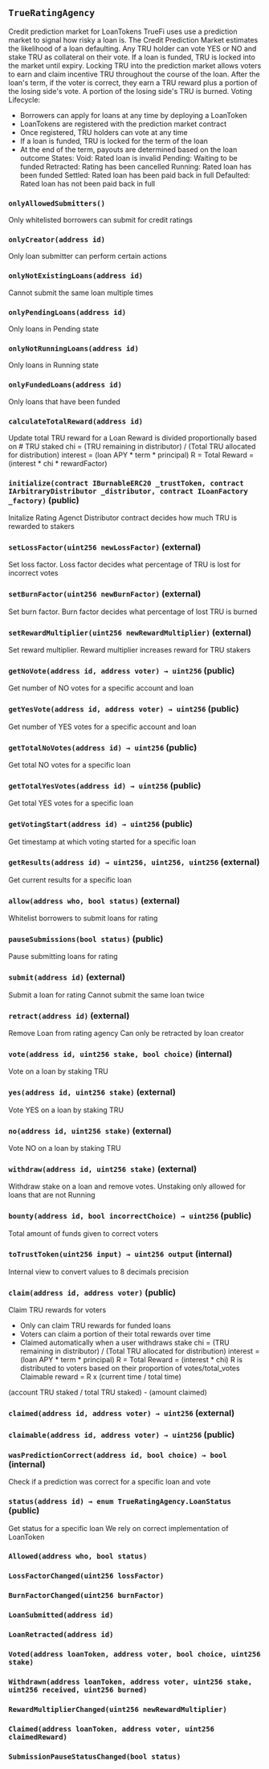 ## `TrueRatingAgency`



Credit prediction market for LoanTokens
TrueFi uses use a prediction market to signal how risky a loan is.
The Credit Prediction Market estimates the likelihood of a loan defaulting.
Any TRU holder can vote YES or NO and stake TRU as collateral on their vote.
If a loan is funded, TRU is locked into the market until expiry.
Locking TRU into the prediction market allows voters to earn and claim
incentive TRU throughout the course of the loan. After the loan's term,
if the voter is correct, they earn a TRU reward plus a portion of the
losing side's vote. A portion of the losing side's TRU is burned.
Voting Lifecycle:
- Borrowers can apply for loans at any time by deploying a LoanToken
- LoanTokens are registered with the prediction market contract
- Once registered, TRU holders can vote at any time
- If a loan is funded, TRU is locked for the term of the loan
- At the end of the term, payouts are determined based on the loan outcome
States:
Void:        Rated loan is invalid
Pending:     Waiting to be funded
Retracted:   Rating has been cancelled
Running:     Rated loan has been funded
Settled:     Rated loan has been paid back in full
Defaulted:   Rated loan has not been paid back in full

### `onlyAllowedSubmitters()`



Only whitelisted borrowers can submit for credit ratings

### `onlyCreator(address id)`



Only loan submitter can perform certain actions

### `onlyNotExistingLoans(address id)`



Cannot submit the same loan multiple times

### `onlyPendingLoans(address id)`



Only loans in Pending state

### `onlyNotRunningLoans(address id)`



Only loans in Running state

### `onlyFundedLoans(address id)`



Only loans that have been funded

### `calculateTotalReward(address id)`



Update total TRU reward for a Loan
Reward is divided proportionally based on # TRU staked
chi = (TRU remaining in distributor) / (Total TRU allocated for distribution)
interest = (loan APY * term * principal)
R = Total Reward = (interest * chi * rewardFactor)



### `initialize(contract IBurnableERC20 _trustToken, contract IArbitraryDistributor _distributor, contract ILoanFactory _factory)` (public)



Initalize Rating Agenct
Distributor contract decides how much TRU is rewarded to stakers


### `setLossFactor(uint256 newLossFactor)` (external)



Set loss factor.
Loss factor decides what percentage of TRU is lost for incorrect votes


### `setBurnFactor(uint256 newBurnFactor)` (external)



Set burn factor.
Burn factor decides what percentage of lost TRU is burned

### `setRewardMultiplier(uint256 newRewardMultiplier)` (external)



Set reward multiplier.
Reward multiplier increases reward for TRU stakers

### `getNoVote(address id, address voter) → uint256` (public)



Get number of NO votes for a specific account and loan


### `getYesVote(address id, address voter) → uint256` (public)



Get number of YES votes for a specific account and loan


### `getTotalNoVotes(address id) → uint256` (public)



Get total NO votes for a specific loan


### `getTotalYesVotes(address id) → uint256` (public)



Get total YES votes for a specific loan


### `getVotingStart(address id) → uint256` (public)



Get timestamp at which voting started for a specific loan


### `getResults(address id) → uint256, uint256, uint256` (external)



Get current results for a specific loan


### `allow(address who, bool status)` (external)



Whitelist borrowers to submit loans for rating


### `pauseSubmissions(bool status)` (public)



Pause submitting loans for rating


### `submit(address id)` (external)



Submit a loan for rating
Cannot submit the same loan twice


### `retract(address id)` (external)



Remove Loan from rating agency
Can only be retracted by loan creator


### `vote(address id, uint256 stake, bool choice)` (internal)



Vote on a loan by staking TRU


### `yes(address id, uint256 stake)` (external)



Vote YES on a loan by staking TRU


### `no(address id, uint256 stake)` (external)



Vote NO on a loan by staking TRU


### `withdraw(address id, uint256 stake)` (external)



Withdraw stake on a loan and remove votes.
Unstaking only allowed for loans that are not Running


### `bounty(address id, bool incorrectChoice) → uint256` (public)



Total amount of funds given to correct voters


### `toTrustToken(uint256 input) → uint256 output` (internal)



Internal view to convert values to 8 decimals precision


### `claim(address id, address voter)` (public)



Claim TRU rewards for voters
- Only can claim TRU rewards for funded loans
- Voters can claim a portion of their total rewards over time
- Claimed automatically when a user withdraws stake
chi = (TRU remaining in distributor) / (Total TRU allocated for distribution)
interest = (loan APY * term * principal)
R = Total Reward = (interest * chi)
R is distributed to voters based on their proportion of votes/total_votes
Claimable reward = R x (current time / total time)

(account TRU staked / total TRU staked) - (amount claimed)


### `claimed(address id, address voter) → uint256` (external)





### `claimable(address id, address voter) → uint256` (public)





### `wasPredictionCorrect(address id, bool choice) → bool` (internal)



Check if a prediction was correct for a specific loan and vote


### `status(address id) → enum TrueRatingAgency.LoanStatus` (public)



Get status for a specific loan
We rely on correct implementation of LoanToken



### `Allowed(address who, bool status)`





### `LossFactorChanged(uint256 lossFactor)`





### `BurnFactorChanged(uint256 burnFactor)`





### `LoanSubmitted(address id)`





### `LoanRetracted(address id)`





### `Voted(address loanToken, address voter, bool choice, uint256 stake)`





### `Withdrawn(address loanToken, address voter, uint256 stake, uint256 received, uint256 burned)`





### `RewardMultiplierChanged(uint256 newRewardMultiplier)`





### `Claimed(address loanToken, address voter, uint256 claimedReward)`





### `SubmissionPauseStatusChanged(bool status)`





